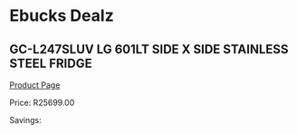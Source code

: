 
# Ebucks Dealz
## GC-L247SLUV LG 601LT SIDE X SIDE STAINLESS STEEL FRIDGE
[Product Page](https://www.ebucks.com/web/shop/productSelected.do?prodId=1237731475&catId=1233560448)

Price: R25699.00

Savings: 


	